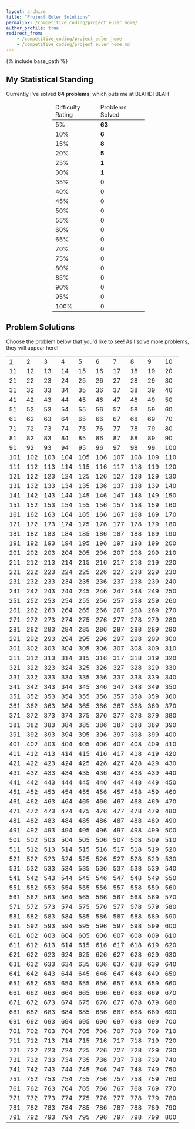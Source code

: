 ```yaml
---
layout: archive
title: "Project Euler Solutions"
permalink: /competitive_coding/project_euler_home/
author_profile: true
redirect_from:
    - /competitive_coding/project_euler_home
    - /competitive_coding/project_euler_home.md
---
```

<link rel="stylesheet" href="/_competitive_coding/project_euler_home.css">

{% include base_path %}

## My Statistical Standing

Currently I've solved **84 problems**, which puts me at BLAHDI BLAH

<center>
<table style="width:50%;">
<thead>
  <tr>
    <td>Difficulty Rating</td>
    <td>Problems Solved</td>
  </tr>
</thead>
<tbody>
  <tr>
    <td class="_5p">5%</td>
    <td style="font-weight: bolder;">63</td>
  </tr>
  <tr>
    <td class="_10p">10%</td>
    <td style="font-weight: bolder;">6</td>
  </tr>
  <tr>
    <td class="_15p">15%</td>
    <td style="font-weight: bolder;">8</td>
  </tr>
  <tr>
    <td class="_20p">20%</td>
    <td style="font-weight: bolder;">5</td>
  </tr>
  <tr>
    <td class="_25p">25%</td>
    <td style="font-weight: bolder;">1</td>
  </tr>
  <tr>
    <td class="_30p">30%</td>
    <td style="font-weight: bolder;">1</td>
  </tr>
  <tr>
    <td class="_35p">35%</td>
    <td>0</td>
  </tr>
  <tr>
    <td class="_40p">40%</td>
    <td>0</td>
  </tr>
  <tr>
    <td class="_45p">45%</td>
    <td>0</td>
  </tr>
  <tr>
    <td class="_50p">50%</td>
    <td>0</td>
  </tr>
  <tr>
    <td class="_55p">55%</td>
    <td>0</td>
  </tr>
  <tr>
    <td class="_60p">60%</td>
    <td>0</td>
  </tr>
  <tr>
    <td class="_65p">65%</td>
    <td>0</td>
  </tr>
  <tr>
    <td class="_70p">70%</td>
    <td>0</td>
  </tr>
  <tr>
    <td class="_75p">75%</td>
    <td>0</td>
  </tr>
  <tr>
    <td class="_80p">80%</td>
    <td>0</td>
  </tr>
  <tr>
    <td class="_85p">85%</td>
    <td>0</td>
  </tr>
  <tr>
    <td class="_90p">90%</td>
    <td>0</td>
  </tr>
  <tr>
    <td class="_95p">95%</td>
    <td>0</td>
  </tr>
  <tr>
    <td class="_100p">100%</td>
    <td>0</td>
  </tr>
</tbody>
</table>
</center>

## Problem Solutions

Choose the problem below that you'd like to see! As I solve more problems, they will appear here!

<table>
<tbody>
  <tr>
    <td class="_5p"><a href="/competitive_coding/project_euler/problem_1">1</a></td>
    <td>2</td>
    <td>3</td>
    <td>4</td>
    <td>5</td>
    <td>6</td>
    <td>7</td>
    <td>8</td>
    <td>9</td>
    <td>10</td>
  </tr>
  <tr>
    <td>11</td>
    <td>12</td>
    <td>13</td>
    <td>14</td>
    <td>15</td>
    <td>16</td>
    <td>17</td>
    <td>18</td>
    <td>19</td>
    <td>20</td>
  </tr>
  <tr>
    <td>21</td>
    <td>22</td>
    <td>23</td>
    <td>24</td>
    <td>25</td>
    <td>26</td>
    <td>27</td>
    <td>28</td>
    <td>29</td>
    <td>30</td>
  </tr>
  <tr>
    <td>31</td>
    <td>32</td>
    <td>33</td>
    <td>34</td>
    <td>35</td>
    <td>36</td>
    <td>37</td>
    <td>38</td>
    <td>39</td>
    <td>40</td>
  </tr>
  <tr>
    <td>41</td>
    <td>42</td>
    <td>43</td>
    <td>44</td>
    <td>45</td>
    <td>46</td>
    <td>47</td>
    <td>48</td>
    <td>49</td>
    <td>50</td>
  </tr>
  <tr>
    <td>51</td>
    <td>52</td>
    <td>53</td>
    <td>54</td>
    <td>55</td>
    <td>56</td>
    <td>57</td>
    <td>58</td>
    <td>59</td>
    <td>60</td>
  </tr>
  <tr>
    <td>61</td>
    <td>62</td>
    <td>63</td>
    <td>64</td>
    <td>65</td>
    <td>66</td>
    <td>67</td>
    <td>68</td>
    <td>69</td>
    <td>70</td>
  </tr>
  <tr>
    <td>71</td>
    <td>72</td>
    <td>73</td>
    <td>74</td>
    <td>75</td>
    <td>76</td>
    <td>77</td>
    <td>78</td>
    <td>79</td>
    <td>80</td>
  </tr>
  <tr>
    <td>81</td>
    <td>82</td>
    <td>83</td>
    <td>84</td>
    <td>85</td>
    <td>86</td>
    <td>87</td>
    <td>88</td>
    <td>89</td>
    <td>90</td>
  </tr>
  <tr>
    <td>91</td>
    <td>92</td>
    <td>93</td>
    <td>94</td>
    <td>95</td>
    <td>96</td>
    <td>97</td>
    <td>98</td>
    <td>99</td>
    <td>100</td>
  </tr>
  <tr>
    <td>101</td>
    <td>102</td>
    <td>103</td>
    <td>104</td>
    <td>105</td>
    <td>106</td>
    <td>107</td>
    <td>108</td>
    <td>109</td>
    <td>110</td>
  </tr>
  <tr>
    <td>111</td>
    <td>112</td>
    <td>113</td>
    <td>114</td>
    <td>115</td>
    <td>116</td>
    <td>117</td>
    <td>118</td>
    <td>119</td>
    <td>120</td>
  </tr>
  <tr>
    <td>121</td>
    <td>122</td>
    <td>123</td>
    <td>124</td>
    <td>125</td>
    <td>126</td>
    <td>127</td>
    <td>128</td>
    <td>129</td>
    <td>130</td>
  </tr>
  <tr>
    <td>131</td>
    <td>132</td>
    <td>133</td>
    <td>134</td>
    <td>135</td>
    <td>136</td>
    <td>137</td>
    <td>138</td>
    <td>139</td>
    <td>140</td>
  </tr>
  <tr>
    <td>141</td>
    <td>142</td>
    <td>143</td>
    <td>144</td>
    <td>145</td>
    <td>146</td>
    <td>147</td>
    <td>148</td>
    <td>149</td>
    <td>150</td>
  </tr>
  <tr>
    <td>151</td>
    <td>152</td>
    <td>153</td>
    <td>154</td>
    <td>155</td>
    <td>156</td>
    <td>157</td>
    <td>158</td>
    <td>159</td>
    <td>160</td>
  </tr>
  <tr>
    <td>161</td>
    <td>162</td>
    <td>163</td>
    <td>164</td>
    <td>165</td>
    <td>166</td>
    <td>167</td>
    <td>168</td>
    <td>169</td>
    <td>170</td>
  </tr>
  <tr>
    <td>171</td>
    <td>172</td>
    <td>173</td>
    <td>174</td>
    <td>175</td>
    <td>176</td>
    <td>177</td>
    <td>178</td>
    <td>179</td>
    <td>180</td>
  </tr>
  <tr>
    <td>181</td>
    <td>182</td>
    <td>183</td>
    <td>184</td>
    <td>185</td>
    <td>186</td>
    <td>187</td>
    <td>188</td>
    <td>189</td>
    <td>190</td>
  </tr>
  <tr>
    <td>191</td>
    <td>192</td>
    <td>193</td>
    <td>194</td>
    <td>195</td>
    <td>196</td>
    <td>197</td>
    <td>198</td>
    <td>199</td>
    <td>200</td>
  </tr>
  <tr>
    <td>201</td>
    <td>202</td>
    <td>203</td>
    <td>204</td>
    <td>205</td>
    <td>206</td>
    <td>207</td>
    <td>208</td>
    <td>209</td>
    <td>210</td>
  </tr>
  <tr>
    <td>211</td>
    <td>212</td>
    <td>213</td>
    <td>214</td>
    <td>215</td>
    <td>216</td>
    <td>217</td>
    <td>218</td>
    <td>219</td>
    <td>220</td>
  </tr>
  <tr>
    <td>221</td>
    <td>222</td>
    <td>223</td>
    <td>224</td>
    <td>225</td>
    <td>226</td>
    <td>227</td>
    <td>228</td>
    <td>229</td>
    <td>230</td>
  </tr>
  <tr>
    <td>231</td>
    <td>232</td>
    <td>233</td>
    <td>234</td>
    <td>235</td>
    <td>236</td>
    <td>237</td>
    <td>238</td>
    <td>239</td>
    <td>240</td>
  </tr>
  <tr>
    <td>241</td>
    <td>242</td>
    <td>243</td>
    <td>244</td>
    <td>245</td>
    <td>246</td>
    <td>247</td>
    <td>248</td>
    <td>249</td>
    <td>250</td>
  </tr>
  <tr>
    <td>251</td>
    <td>252</td>
    <td>253</td>
    <td>254</td>
    <td>255</td>
    <td>256</td>
    <td>257</td>
    <td>258</td>
    <td>259</td>
    <td>260</td>
  </tr>
  <tr>
    <td>261</td>
    <td>262</td>
    <td>263</td>
    <td>264</td>
    <td>265</td>
    <td>266</td>
    <td>267</td>
    <td>268</td>
    <td>269</td>
    <td>270</td>
  </tr>
  <tr>
    <td>271</td>
    <td>272</td>
    <td>273</td>
    <td>274</td>
    <td>275</td>
    <td>276</td>
    <td>277</td>
    <td>278</td>
    <td>279</td>
    <td>280</td>
  </tr>
  <tr>
    <td>281</td>
    <td>282</td>
    <td>283</td>
    <td>284</td>
    <td>285</td>
    <td>286</td>
    <td>287</td>
    <td>288</td>
    <td>289</td>
    <td>290</td>
  </tr>
  <tr>
    <td>291</td>
    <td>292</td>
    <td>293</td>
    <td>294</td>
    <td>295</td>
    <td>296</td>
    <td>297</td>
    <td>298</td>
    <td>299</td>
    <td>300</td>
  </tr>
  <tr>
    <td>301</td>
    <td>302</td>
    <td>303</td>
    <td>304</td>
    <td>305</td>
    <td>306</td>
    <td>307</td>
    <td>308</td>
    <td>309</td>
    <td>310</td>
  </tr>
  <tr>
    <td>311</td>
    <td>312</td>
    <td>313</td>
    <td>314</td>
    <td>315</td>
    <td>316</td>
    <td>317</td>
    <td>318</td>
    <td>319</td>
    <td>320</td>
  </tr>
  <tr>
    <td>321</td>
    <td>322</td>
    <td>323</td>
    <td>324</td>
    <td>325</td>
    <td>326</td>
    <td>327</td>
    <td>328</td>
    <td>329</td>
    <td>330</td>
  </tr>
  <tr>
    <td>331</td>
    <td>332</td>
    <td>333</td>
    <td>334</td>
    <td>335</td>
    <td>336</td>
    <td>337</td>
    <td>338</td>
    <td>339</td>
    <td>340</td>
  </tr>
  <tr>
    <td>341</td>
    <td>342</td>
    <td>343</td>
    <td>344</td>
    <td>345</td>
    <td>346</td>
    <td>347</td>
    <td>348</td>
    <td>349</td>
    <td>350</td>
  </tr>
  <tr>
    <td>351</td>
    <td>352</td>
    <td>353</td>
    <td>354</td>
    <td>355</td>
    <td>356</td>
    <td>357</td>
    <td>358</td>
    <td>359</td>
    <td>360</td>
  </tr>
  <tr>
    <td>361</td>
    <td>362</td>
    <td>363</td>
    <td>364</td>
    <td>365</td>
    <td>366</td>
    <td>367</td>
    <td>368</td>
    <td>369</td>
    <td>370</td>
  </tr>
  <tr>
    <td>371</td>
    <td>372</td>
    <td>373</td>
    <td>374</td>
    <td>375</td>
    <td>376</td>
    <td>377</td>
    <td>378</td>
    <td>379</td>
    <td>380</td>
  </tr>
  <tr>
    <td>381</td>
    <td>382</td>
    <td>383</td>
    <td>384</td>
    <td>385</td>
    <td>386</td>
    <td>387</td>
    <td>388</td>
    <td>389</td>
    <td>390</td>
  </tr>
  <tr>
    <td>391</td>
    <td>392</td>
    <td>393</td>
    <td>394</td>
    <td>395</td>
    <td>396</td>
    <td>397</td>
    <td>398</td>
    <td>399</td>
    <td>400</td>
  </tr>
  <tr>
    <td>401</td>
    <td>402</td>
    <td>403</td>
    <td>404</td>
    <td>405</td>
    <td>406</td>
    <td>407</td>
    <td>408</td>
    <td>409</td>
    <td>410</td>
  </tr>
  <tr>
    <td>411</td>
    <td>412</td>
    <td>413</td>
    <td>414</td>
    <td>415</td>
    <td>416</td>
    <td>417</td>
    <td>418</td>
    <td>419</td>
    <td>420</td>
  </tr>
  <tr>
    <td>421</td>
    <td>422</td>
    <td>423</td>
    <td>424</td>
    <td>425</td>
    <td>426</td>
    <td>427</td>
    <td>428</td>
    <td>429</td>
    <td>430</td>
  </tr>
  <tr>
    <td>431</td>
    <td>432</td>
    <td>433</td>
    <td>434</td>
    <td>435</td>
    <td>436</td>
    <td>437</td>
    <td>438</td>
    <td>439</td>
    <td>440</td>
  </tr>
  <tr>
    <td>441</td>
    <td>442</td>
    <td>443</td>
    <td>444</td>
    <td>445</td>
    <td>446</td>
    <td>447</td>
    <td>448</td>
    <td>449</td>
    <td>450</td>
  </tr>
  <tr>
    <td>451</td>
    <td>452</td>
    <td>453</td>
    <td>454</td>
    <td>455</td>
    <td>456</td>
    <td>457</td>
    <td>458</td>
    <td>459</td>
    <td>460</td>
  </tr>
  <tr>
    <td>461</td>
    <td>462</td>
    <td>463</td>
    <td>464</td>
    <td>465</td>
    <td>466</td>
    <td>467</td>
    <td>468</td>
    <td>469</td>
    <td>470</td>
  </tr>
  <tr>
    <td>471</td>
    <td>472</td>
    <td>473</td>
    <td>474</td>
    <td>475</td>
    <td>476</td>
    <td>477</td>
    <td>478</td>
    <td>479</td>
    <td>480</td>
  </tr>
  <tr>
    <td>481</td>
    <td>482</td>
    <td>483</td>
    <td>484</td>
    <td>485</td>
    <td>486</td>
    <td>487</td>
    <td>488</td>
    <td>489</td>
    <td>490</td>
  </tr>
  <tr>
    <td>491</td>
    <td>492</td>
    <td>493</td>
    <td>494</td>
    <td>495</td>
    <td>496</td>
    <td>497</td>
    <td>498</td>
    <td>499</td>
    <td>500</td>
  </tr>
  <tr>
    <td>501</td>
    <td>502</td>
    <td>503</td>
    <td>504</td>
    <td>505</td>
    <td>506</td>
    <td>507</td>
    <td>508</td>
    <td>509</td>
    <td>510</td>
  </tr>
  <tr>
    <td>511</td>
    <td>512</td>
    <td>513</td>
    <td>514</td>
    <td>515</td>
    <td>516</td>
    <td>517</td>
    <td>518</td>
    <td>519</td>
    <td>520</td>
  </tr>
  <tr>
    <td>521</td>
    <td>522</td>
    <td>523</td>
    <td>524</td>
    <td>525</td>
    <td>526</td>
    <td>527</td>
    <td>528</td>
    <td>529</td>
    <td>530</td>
  </tr>
  <tr>
    <td>531</td>
    <td>532</td>
    <td>533</td>
    <td>534</td>
    <td>535</td>
    <td>536</td>
    <td>537</td>
    <td>538</td>
    <td>539</td>
    <td>540</td>
  </tr>
  <tr>
    <td>541</td>
    <td>542</td>
    <td>543</td>
    <td>544</td>
    <td>545</td>
    <td>546</td>
    <td>547</td>
    <td>548</td>
    <td>549</td>
    <td>550</td>
  </tr>
  <tr>
    <td>551</td>
    <td>552</td>
    <td>553</td>
    <td>554</td>
    <td>555</td>
    <td>556</td>
    <td>557</td>
    <td>558</td>
    <td>559</td>
    <td>560</td>
  </tr>
  <tr>
    <td>561</td>
    <td>562</td>
    <td>563</td>
    <td>564</td>
    <td>565</td>
    <td>566</td>
    <td>567</td>
    <td>568</td>
    <td>569</td>
    <td>570</td>
  </tr>
  <tr>
    <td>571</td>
    <td>572</td>
    <td>573</td>
    <td>574</td>
    <td>575</td>
    <td>576</td>
    <td>577</td>
    <td>578</td>
    <td>579</td>
    <td>580</td>
  </tr>
  <tr>
    <td>581</td>
    <td>582</td>
    <td>583</td>
    <td>584</td>
    <td>585</td>
    <td>586</td>
    <td>587</td>
    <td>588</td>
    <td>589</td>
    <td>590</td>
  </tr>
  <tr>
    <td>591</td>
    <td>592</td>
    <td>593</td>
    <td>594</td>
    <td>595</td>
    <td>596</td>
    <td>597</td>
    <td>598</td>
    <td>599</td>
    <td>600</td>
  </tr>
  <tr>
    <td>601</td>
    <td>602</td>
    <td>603</td>
    <td>604</td>
    <td>605</td>
    <td>606</td>
    <td>607</td>
    <td>608</td>
    <td>609</td>
    <td>610</td>
  </tr>
  <tr>
    <td>611</td>
    <td>612</td>
    <td>613</td>
    <td>614</td>
    <td>615</td>
    <td>616</td>
    <td>617</td>
    <td>618</td>
    <td>619</td>
    <td>620</td>
  </tr>
  <tr>
    <td>621</td>
    <td>622</td>
    <td>623</td>
    <td>624</td>
    <td>625</td>
    <td>626</td>
    <td>627</td>
    <td>628</td>
    <td>629</td>
    <td>630</td>
  </tr>
  <tr>
    <td>631</td>
    <td>632</td>
    <td>633</td>
    <td>634</td>
    <td>635</td>
    <td>636</td>
    <td>637</td>
    <td>638</td>
    <td>639</td>
    <td>640</td>
  </tr>
  <tr>
    <td>641</td>
    <td>642</td>
    <td>643</td>
    <td>644</td>
    <td>645</td>
    <td>646</td>
    <td>647</td>
    <td>648</td>
    <td>649</td>
    <td>650</td>
  </tr>
  <tr>
    <td>651</td>
    <td>652</td>
    <td>653</td>
    <td>654</td>
    <td>655</td>
    <td>656</td>
    <td>657</td>
    <td>658</td>
    <td>659</td>
    <td>660</td>
  </tr>
  <tr>
    <td>661</td>
    <td>662</td>
    <td>663</td>
    <td>664</td>
    <td>665</td>
    <td>666</td>
    <td>667</td>
    <td>668</td>
    <td>669</td>
    <td>670</td>
  </tr>
  <tr>
    <td>671</td>
    <td>672</td>
    <td>673</td>
    <td>674</td>
    <td>675</td>
    <td>676</td>
    <td>677</td>
    <td>678</td>
    <td>679</td>
    <td>680</td>
  </tr>
  <tr>
    <td>681</td>
    <td>682</td>
    <td>683</td>
    <td>684</td>
    <td>685</td>
    <td>686</td>
    <td>687</td>
    <td>688</td>
    <td>689</td>
    <td>690</td>
  </tr>
  <tr>
    <td>691</td>
    <td>692</td>
    <td>693</td>
    <td>694</td>
    <td>695</td>
    <td>696</td>
    <td>697</td>
    <td>698</td>
    <td>699</td>
    <td>700</td>
  </tr>
  <tr>
    <td>701</td>
    <td>702</td>
    <td>703</td>
    <td>704</td>
    <td>705</td>
    <td>706</td>
    <td>707</td>
    <td>708</td>
    <td>709</td>
    <td>710</td>
  </tr>
  <tr>
    <td>711</td>
    <td>712</td>
    <td>713</td>
    <td>714</td>
    <td>715</td>
    <td>716</td>
    <td>717</td>
    <td>718</td>
    <td>719</td>
    <td>720</td>
  </tr>
  <tr>
    <td>721</td>
    <td>722</td>
    <td>723</td>
    <td>724</td>
    <td>725</td>
    <td>726</td>
    <td>727</td>
    <td>728</td>
    <td>729</td>
    <td>730</td>
  </tr>
  <tr>
    <td>731</td>
    <td>732</td>
    <td>733</td>
    <td>734</td>
    <td>735</td>
    <td>736</td>
    <td>737</td>
    <td>738</td>
    <td>739</td>
    <td>740</td>
  </tr>
  <tr>
    <td>741</td>
    <td>742</td>
    <td>743</td>
    <td>744</td>
    <td>745</td>
    <td>746</td>
    <td>747</td>
    <td>748</td>
    <td>749</td>
    <td>750</td>
  </tr>
  <tr>
    <td>751</td>
    <td>752</td>
    <td>753</td>
    <td>754</td>
    <td>755</td>
    <td>756</td>
    <td>757</td>
    <td>758</td>
    <td>759</td>
    <td>760</td>
  </tr>
  <tr>
    <td>761</td>
    <td>762</td>
    <td>763</td>
    <td>764</td>
    <td>765</td>
    <td>766</td>
    <td>767</td>
    <td>768</td>
    <td>769</td>
    <td>770</td>
  </tr>
  <tr>
    <td>771</td>
    <td>772</td>
    <td>773</td>
    <td>774</td>
    <td>775</td>
    <td>776</td>
    <td>777</td>
    <td>778</td>
    <td>779</td>
    <td>780</td>
  </tr>
  <tr>
    <td>781</td>
    <td>782</td>
    <td>783</td>
    <td>784</td>
    <td>785</td>
    <td>786</td>
    <td>787</td>
    <td>788</td>
    <td>789</td>
    <td>790</td>
  </tr>
  <tr>
    <td>791</td>
    <td>792</td>
    <td>793</td>
    <td>794</td>
    <td>795</td>
    <td>796</td>
    <td>797</td>
    <td>798</td>
    <td>799</td>
    <td>800</td>
  </tr>
</tbody>
</table>